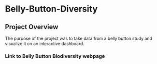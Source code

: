# Belly-Button-Diversity
## Project Overview
The purpose of the project was to take data from a belly button study and visualize it on an interactive dashboard. 

### Link to Belly Button Biodiversity webpage
